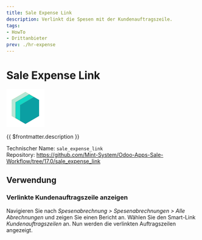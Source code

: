 ```yaml
---
title: Sale Expense Link
description: Verlinkt die Spesen mit der Kundenauftragszeile.
tags:
- HowTo
- Drittanbieter
prev: ./hr-expense
---
```

# Sale Expense Link
![icon_oms_box](attachments/icons_odoo_mint_system.png)

{{ $frontmatter.description }}

Technischer Name: `sale_expense_link`\
Repository: <https://github.com/Mint-System/Odoo-Apps-Sale-Workflow/tree/17.0/sale_expense_link>

## Verwendung

### Verlinkte Kundenauftragszeile anzeigen

Navigieren Sie nach *Spesenabrechnung > Spesenabrechnungen > Alle Abrechnungen* und zeigen Sie einen Bericht an. Wählen Sie den Smart-Link *Kundenauftragszeilen* an. Nun werden die verlinkten Auftragszeilen angezeigt.